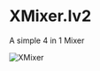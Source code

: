 # XMixer.lv2
A simple 4 in 1 Mixer

![XMixer](https://github.com/brummer10/Xmonk.lv2/raw/master/XMixer.png)
